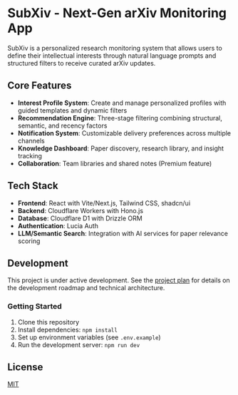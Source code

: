 # SubXiv - Next-Gen arXiv Monitoring App

SubXiv is a personalized research monitoring system that allows users to define their intellectual interests through natural language prompts and structured filters to receive curated arXiv updates. 

## Core Features

- **Interest Profile System**: Create and manage personalized profiles with guided templates and dynamic filters
- **Recommendation Engine**: Three-stage filtering combining structural, semantic, and recency factors
- **Notification System**: Customizable delivery preferences across multiple channels
- **Knowledge Dashboard**: Paper discovery, research library, and insight tracking
- **Collaboration**: Team libraries and shared notes (Premium feature)

## Tech Stack

- **Frontend**: React with Vite/Next.js, Tailwind CSS, shadcn/ui
- **Backend**: Cloudflare Workers with Hono.js
- **Database**: Cloudflare D1 with Drizzle ORM
- **Authentication**: Lucia Auth
- **LLM/Semantic Search**: Integration with AI services for paper relevance scoring

## Development

This project is under active development. See the [project plan](plan.md) for details on the development roadmap and technical architecture.

### Getting Started

1. Clone this repository
2. Install dependencies: `npm install`
3. Set up environment variables (see `.env.example`)
4. Run the development server: `npm run dev`

## License

[MIT](LICENSE)